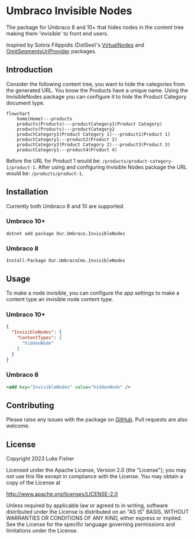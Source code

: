 # Umbraco Invisible Nodes

The package for Umbraco 8 and 10+ that hides nodes in the content tree making them 'invisible' to front end users.

Inspired by Sotiris Filippidis (DotSee)'s [VirtualNodes][virtualnodes] and [OmitSegmentsUrlProvider][omitsegments] packages.

## Introduction

Consider the following content tree, you want to hide the categories from the generated URL. You know the Products have a unique name. Using the InvisibleNodes package you can configure it to hide the Product Category document type.

```mermaid
flowchart
    home(Home)---products
    products(Products)---productCategory1(Product Category)
    products(Products)---productCategory2
    productCategory1(Product Category 1)---product1(Product 1)
    productCategory1---product2(Product 2)
    productCategory2(Product Category 2)---product3(Product 3)
    productCategory1---product4(Product 4)
```

Before the URL for Product 1 would be: `/products/product-category-1/product-1`.
After using and configuring Invisible Nodes package the URL would be: `/products/product-1`.

## Installation

Currently both Umbraco 8 and 10 are supported.

### Umbraco 10+

```pwsh
dotnet add package Our.Umbraco.InvisibleNodes
```

### Umbraco 8

```pwsh
Install-Package Our.UmbracoCms.InvisibleNodes
```

## Usage

To make a node invisible, you can configure the app settings to make a content type an invisible node content type.

### Umbraco 10+

```json
{
  "InvisibleNodes": {
    "ContentTypes": [
      "hiddenNode"
    ]
  }
}
```

### Umbraco 8

```xml
<add key="InvisibleNodes" value="hiddenNode" />
```

## Contributing

Please raise any issues with the package on [GitHub][github].
Pull requests are also welcome.

## License

Copyright 2023 Luke Fisher

Licensed under the Apache License, Version 2.0 (the "License");
you may not use this file except in compliance with the License.
You may obtain a copy of the License at

http://www.apache.org/licenses/LICENSE-2.0

Unless required by applicable law or agreed to in writing, software
distributed under the License is distributed on an "AS IS" BASIS,
WITHOUT WARRANTIES OR CONDITIONS OF ANY KIND, either express or implied.
See the License for the specific language governing permissions and
limitations under the License.

[github]: https://github.com/ljfio/Umbraco-InvisibleNodes
[virtualnodes]: https://github.com/sotirisf/Umbraco-VirtualNodes
[omitsegments]: https://github.com/sotirisf/Umbraco-OmitSegmentsUrlProvider